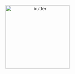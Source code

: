 <!-- ![hippo](https://media3.giphy.com/media/aUovxH8Vf9qDu/giphy.gif) -->
<!-- ![succulent](https://media.giphy.com/media/l41lMTlCUccbXYqxG/giphy.gif) -->
<p align="center"><img src="https://media.giphy.com/media/3xpJGsRMlUyzK/giphy.gif" alt="butter" height=200"/></p>

